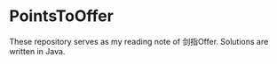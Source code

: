 # PointsToOffer

These repository serves as my reading note of 剑指Offer.  Solutions are written in Java.
